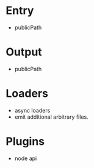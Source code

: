 # Entry

- publicPath

# Output

- publicPath

# Loaders

- async loaders
- emit additional arbitrary files.

# Plugins

- node api
